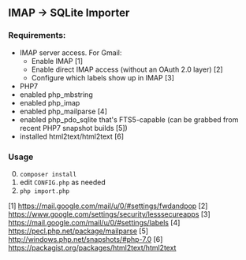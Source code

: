 ## IMAP -> SQLite Importer

### Requirements:

- IMAP server access. For Gmail:
	- Enable IMAP [1]
	- Enable direct IMAP access (without an OAuth 2.0 layer) [2]
	- Configure which labels show up in IMAP [3]
- PHP7
- enabled php_mbstring
- enabled php_imap
- enabled php_mailparse [4]
- enabled php_pdo_sqlite that's FTS5-capable (can be grabbed from recent PHP7 snapshot builds [5])
- installed html2text/html2text [6]


### Usage

0. `composer install`
0. edit `CONFIG.php` as needed
0. `php import.php`


[1] https://mail.google.com/mail/u/0/#settings/fwdandpop
[2] https://www.google.com/settings/security/lesssecureapps
[3] https://mail.google.com/mail/u/0/#settings/labels
[4] https://pecl.php.net/package/mailparse
[5] http://windows.php.net/snapshots/#php-7.0
[6] https://packagist.org/packages/html2text/html2text